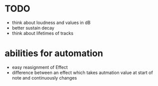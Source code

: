 # TODO
- think about loudness and values in dB
- better sustain decay
- think about lifetimes of tracks



# abilities for automation
- easy reasignment of Effect
- difference between an effect which takes autmation value at start of note and continuously changes
